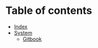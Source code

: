 # Table of contents

* [Index](README.md)
* [System](system/system-index.md)
	* [Gitbook](system/gitbook.md)